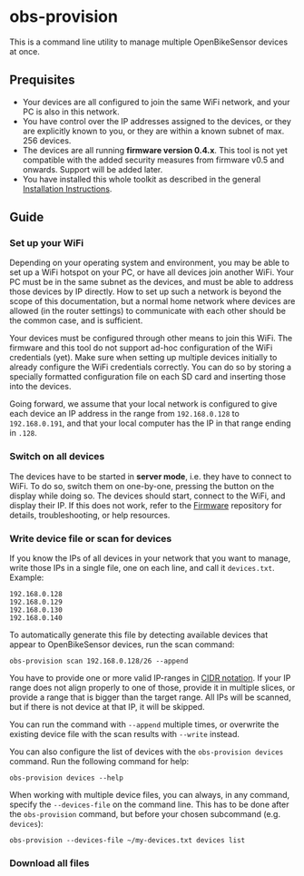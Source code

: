 # obs-provision

This is a command line utility to manage multiple OpenBikeSensor devices at once. 

## Prequisites

* Your devices are all configured to join the same WiFi network, and your PC is
  also in this network. 
* You have control over the IP addresses assigned to the devices, or they are
  explicitly known to you, or they are within a known subnet of max. 256
  devices.
* The devices are all running **firmware version 0.4.x**. This tool is not yet
  compatible with the added security measures from firmware v0.5 and onwards.
  Support will be added later.
* You have installed this whole toolkit as described in the general
  [Installation Instructions](../README.md).

## Guide

### Set up your WiFi

Depending on your operating system and environment, you may be able to set up a
WiFi hotspot on your PC, or have all devices join another WiFi. Your PC must be
in the same subnet as the devices, and must be able to address those devices by
IP directly. How to set up such a network is beyond the scope of this
documentation, but a normal home network where devices are allowed (in the
router settings) to communicate with each other should be the common case, and
is sufficient.

Your devices must be configured through other means to join this WiFi. The
firmware and this tool do not support ad-hoc configuration of the WiFi
credentials (yet). Make sure when setting up multiple devices initially to
already configure the WiFi credentials correctly. You can do so by storing a
specially formatted configuration file on each SD card and inserting those into
the devices.

Going forward, we assume that your local network is configured to give each
device an IP address in the range from `192.168.0.128` to `192.168.0.191`, and
that your local computer has the IP in that range ending in `.128`.

### Switch on all devices

The devices have to be started in **server mode**, i.e. they have to connect to
WiFi. To do so, switch them on one-by-one, pressing the button on the display
while doing so. The devices should start, connect to the WiFi, and display
their IP. If this does not work, refer to the
[Firmware](https://github.com/openbikesensor/OpenBikeSensorFirmware) repository
for details, troubleshooting, or help resources.

### Write device file or scan for devices

If you know the IPs of all devices in your network that you want to manage,
write those IPs in a single file, one on each line, and call it `devices.txt`. Example:

    192.168.0.128
    192.168.0.129
    192.168.0.130
    192.168.0.140
    
To automatically generate this file by detecting available devices that appear
to OpenBikeSensor devices, run the scan command:

    obs-provision scan 192.168.0.128/26 --append
    
You have to provide one or more valid IP-ranges in [CIDR
notation](https://en.wikipedia.org/wiki/CIDR_notation#CIDR_notation). If your
IP range does not align properly to one of those, provide it in multiple
slices, or provide a range that is bigger than the target range. All IPs will
be scanned, but if there is not device at that IP, it will be skipped.

You can run the command with `--append` multiple times, or overwrite the
existing device file with the scan results with `--write` instead.

You can also configure the list of devices with the `obs-provision devices`
command. Run the following command for help:

    obs-provision devices --help
    
When working with multiple device files, you can always, in any command,
specify the `--devices-file` on the command line. This has to be done after the
`obs-provision` command, but before your chosen subcommand (e.g. `devices`):

    obs-provision --devices-file ~/my-devices.txt devices list

### Download all files
